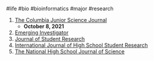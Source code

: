 #life #bio #bioinformatics #major #research
1. [The Columbia Junior Science Journal](http://cjsjournal.org/)
	- **October 8, 2021**
2. [Emerging Investigator](https://www.emerginginvestigators.org/articles)
3. [Journal of Student Research](https://www.jsr.org/hs/index.php/path/authors)
4. [International Journal of High School Student Research](https://ijhighschoolresearch.org/)
5. [The National High School Journal of Science](https://ijhighschoolresearch.org/)